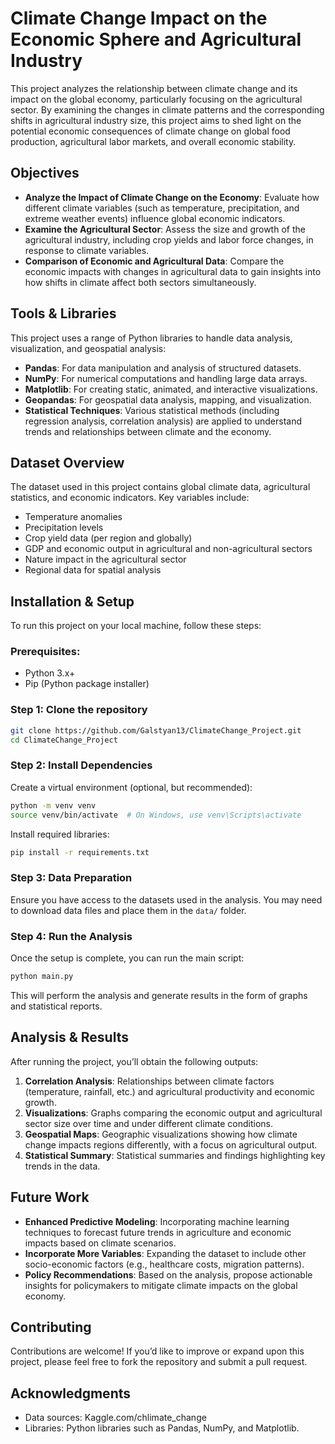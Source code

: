 
# Climate Change Impact on the Economic Sphere and Agricultural Industry

This project analyzes the relationship between climate change and its impact on the global economy, particularly focusing on the agricultural sector. By examining the changes in climate patterns and the corresponding shifts in agricultural industry size, this project aims to shed light on the potential economic consequences of climate change on global food production, agricultural labor markets, and overall economic stability.

## Objectives
- **Analyze the Impact of Climate Change on the Economy**: Evaluate how different climate variables (such as temperature, precipitation, and extreme weather events) influence global economic indicators.
- **Examine the Agricultural Sector**: Assess the size and growth of the agricultural industry, including crop yields and labor force changes, in response to climate variables.
- **Comparison of Economic and Agricultural Data**: Compare the economic impacts with changes in agricultural data to gain insights into how shifts in climate affect both sectors simultaneously.
  
## Tools & Libraries
This project uses a range of Python libraries to handle data analysis, visualization, and geospatial analysis:

- **Pandas**: For data manipulation and analysis of structured datasets.
- **NumPy**: For numerical computations and handling large data arrays.
- **Matplotlib**: For creating static, animated, and interactive visualizations.
- **Geopandas**: For geospatial data analysis, mapping, and visualization.
- **Statistical Techniques**: Various statistical methods (including regression analysis, correlation analysis) are applied to understand trends and relationships between climate and the economy.

## Dataset Overview
The dataset used in this project contains global climate data, agricultural statistics, and economic indicators. Key variables include:

- Temperature anomalies
- Precipitation levels
- Crop yield data (per region and globally)
- GDP and economic output in agricultural and non-agricultural sectors
- Nature impact in the agricultural sector
- Regional data for spatial analysis

## Installation & Setup

To run this project on your local machine, follow these steps:

### Prerequisites:
- Python 3.x+
- Pip (Python package installer)

### Step 1: Clone the repository
```bash
git clone https://github.com/Galstyan13/ClimateChange_Project.git
cd ClimateChange_Project
```

### Step 2: Install Dependencies
Create a virtual environment (optional, but recommended):
```bash
python -m venv venv
source venv/bin/activate  # On Windows, use venv\Scripts\activate
```

Install required libraries:
```bash
pip install -r requirements.txt
```

### Step 3: Data Preparation
Ensure you have access to the datasets used in the analysis. You may need to download data files  and place them in the `data/` folder.

### Step 4: Run the Analysis
Once the setup is complete, you can run the main script:
```bash
python main.py
```

This will perform the analysis and generate results in the form of graphs and statistical reports.

## Analysis & Results

After running the project, you’ll obtain the following outputs:

1. **Correlation Analysis**: Relationships between climate factors (temperature, rainfall, etc.) and agricultural productivity and economic growth.
2. **Visualizations**: Graphs comparing the economic output and agricultural sector size over time and under different climate conditions.
3. **Geospatial Maps**: Geographic visualizations showing how climate change impacts regions differently, with a focus on agricultural output.
4. **Statistical Summary**: Statistical summaries and findings highlighting key trends in the data.

## Future Work

- **Enhanced Predictive Modeling**: Incorporating machine learning techniques to forecast future trends in agriculture and economic impacts based on climate scenarios.
- **Incorporate More Variables**: Expanding the dataset to include other socio-economic factors (e.g., healthcare costs, migration patterns).
- **Policy Recommendations**: Based on the analysis, propose actionable insights for policymakers to mitigate climate impacts on the global economy.

## Contributing

Contributions are welcome! If you’d like to improve or expand upon this project, please feel free to fork the repository and submit a pull request. 


## Acknowledgments

- Data sources: Kaggle.com/chlimate_change
- Libraries: Python libraries such as Pandas, NumPy, and Matplotlib.
  

